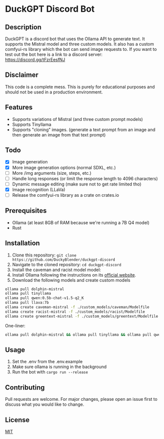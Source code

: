 # DuckGPT Discord Bot

## Description

DuckGPT is a discord bot that uses the Ollama API to generate text. It supports the Mistral model and three custom models. It also has a custom comfyui-rs library which the bot can send image requests to.
If you want to test out the bot here is a link to a discord server: <https://discord.gg/tFzrEesfNJ>

## Disclaimer

This code is a complete mess. This is purely for educational purposes and should not be used in a production environment.

## Features

- Supports variations of Mistral (and three custom prompt models)
- Supports Tinyllama
- Supports "cloning" images. (generate a text prompt from an image and then generate an image from that text prompt)

## Todo

- [x] Image generation
- [x] More image generation options (normal SDXL, etc.)
- [ ] More /img arguments (size, steps, etc.)
- [ ] Handle long responses (or limit the response length to 4096 characters)
- [ ] Dynamic message editing (make sure not to get rate limited tho)
- [x] Image recognition (LLaVa)
- [ ] Release the comfyui-rs library as a crate on crates.io

## Prerequisites

- Ollama (at least 8GB of RAM because we're running a 7B Q4 model)
- Rust

## Installation

1. Clone this repository: `git clone https://github.com/DuckyBlender/duckgpt-discord`
2. Navigate to the cloned repository: `cd duckgpt-discord`
3. Install the caveman and racist model model:
4. Install Ollama following the instructions on its [official website](https://ollama.ai/).
5. Download the following models and create custom models

```bash
ollama pull dolphin-mistral
ollama pull tinyllama
ollama pull qwen:0.5b-chat-v1.5-q2_K
ollama pull llava:7b
ollama create caveman-mistral -f ./custom_models/caveman/Modelfile
ollama create racist-mistral -f ./custom_models/racist/Modelfile
ollama create greentext-mistral -f ./custom_models/greentext/Modelfile
```

One-liner:

```bash
ollama pull dolphin-mistral && ollama pull tinyllama && ollama pull qwen:0.5b-chat-v1.5-q2_K && ollama pull llava:7b && ollama create caveman-mistral -f ./custom_models/caveman/Modelfile && ollama create racist-mistral -f ./custom_models/racist/Modelfile && ollama create greentext-mistral -f ./custom_models/greentext/Modelfile
```

## Usage

1. Set the .env from the .env.example
2. Make sure ollama is running in the background
3. Run the bot with `cargo run --release`

## Contributing

Pull requests are welcome. For major changes, please open an issue first to discuss what you would like to change.

## License

[MIT](https://choosealicense.com/licenses/mit/)
